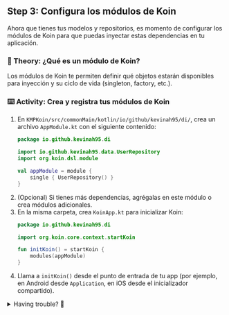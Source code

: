 ## Step 3: Configura los módulos de Koin

Ahora que tienes tus modelos y repositorios, es momento de configurar los módulos de Koin para que puedas inyectar estas dependencias en tu aplicación.

### 📖 Theory: ¿Qué es un módulo de Koin?

<!--
> [!IMPORTANT]
> Un módulo de Koin es una colección de definiciones de dependencias. Permite declarar cómo se crean y comparten las instancias de tus clases.
-->

Los módulos de Koin te permiten definir qué objetos estarán disponibles para inyección y su ciclo de vida (singleton, factory, etc.).

### ⌨️ Activity: Crea y registra tus módulos de Koin

1. En `KMPKoin/src/commonMain/kotlin/io/github/kevinah95/di/`, crea un archivo `AppModule.kt` con el siguiente contenido:
   ```kotlin
   package io.github.kevinah95.di

   import io.github.kevinah95.data.UserRepository
   import org.koin.dsl.module

   val appModule = module {
       single { UserRepository() }
   }
   ```
2. (Opcional) Si tienes más dependencias, agrégalas en este módulo o crea módulos adicionales.
3. En la misma carpeta, crea `KoinApp.kt` para inicializar Koin:
   ```kotlin
   package io.github.kevinah95.di

   import org.koin.core.context.startKoin

   fun initKoin() = startKoin {
       modules(appModule)
   }
   ```
4. Llama a `initKoin()` desde el punto de entrada de tu app (por ejemplo, en Android desde `Application`, en iOS desde el inicializador compartido).

<details>
<summary>Having trouble? 🤷</summary><br/>

- Si tienes errores de importación, revisa que los paquetes y rutas sean correctos.
- Consulta la [documentación oficial de Koin](https://insert-koin.io/docs/reference/koin-core/modules/) para más ejemplos de módulos.

</details>
